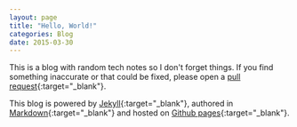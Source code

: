 ```yaml
---
layout: page
title: "Hello, World!"
categories: Blog
date: 2015-03-30
---
```


This is a blog with random tech notes so I don't forget things. If you find something inaccurate or that could be fixed, please open a [pull request](https://github.com/jawadnassar/jawad.ca/pulls){:target="_blank"}.

This blog is powered by [Jekyll](http://jekyllrb.com){:target="_blank"}, authored in [Markdown](https://en.wikipedia.org/wiki/Markdown){:target="_blank"} and hosted on [Github pages](https://pages.github.com/){:target="_blank"}.

